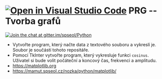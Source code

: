 [![Open in Visual Studio Code](https://classroom.github.com/assets/open-in-vscode-f059dc9a6f8d3a56e377f745f24479a46679e63a5d9fe6f495e02850cd0d8118.svg)](https://classroom.github.com/online_ide?assignment_repo_id=7443316&assignment_repo_type=AssignmentRepo)
PRG -- Tvorba grafů
=================================

[![Join the chat at gitter.im/spseol/Python](https://badges.gitter.im/spseol/PRG-No.svg)](https://gitter.im/spseol/Python?utm_source=share-link&utm_medium=link&utm_campaign=share-link)

* Vytvořte program, který načte data z textového souboru a vykreslí je. Soubor je součástí tohoto repositáře.
* Pomocí TkInter vytvořte program, který vykresluje funkci `cosinus`. Uživatel si bude volit počáteční a koncový čas, frekvenci a amplitudu.
* <https://matplotlib.org>
* <https://mamut.spseol.cz/nozka/python/matplotlib/>
